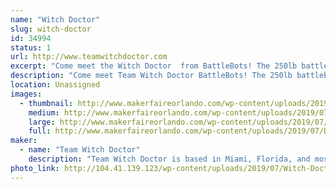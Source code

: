 ```yaml
---
name: "Witch Doctor"
slug: witch-doctor
id: 34994
status: 1
url: http://www.teamwitchdoctor.com
excerpt: "Come meet the Witch Doctor  from BattleBots! The 250lb battlebot will be showing off its battle scars while Andrea, Mike, and Paul will be available for questions throughout the day."
description: "Come meet Team Witch Doctor BattleBots! The 250lb battlebot  will be showing off its battle scars while Andrea, Mike, and Paul will be available for questions throughout the weekend."
location: Unassigned
images:
  - thumbnail: http://www.makerfaireorlando.com/wp-content/uploads/2019/07/BB2019-Jon-C-R-Bennett-_JBP6223-Edit.jpg
    medium: http://www.makerfaireorlando.com/wp-content/uploads/2019/07/BB2019-Jon-C-R-Bennett-_JBP6223-Edit.jpg
    large: http://www.makerfaireorlando.com/wp-content/uploads/2019/07/BB2019-Jon-C-R-Bennett-_JBP6223-Edit.jpg
    full: http://www.makerfaireorlando.com/wp-content/uploads/2019/07/BB2019-Jon-C-R-Bennett-_JBP6223-Edit.jpg
maker:
  - name: "Team Witch Doctor"
    description: "Team Witch Doctor is based in Miami, Florida, and most recently competed in BattleBots on ABC with their multi-bot Witch Doctor and Shaman. The team has been competing combat robots ranging from 150 grams to 250 pounds for the last 10+ years."
photo_link: http://104.41.139.123/wp-content/uploads/2019/07/Witch-Doctor-Team-S2019-1024x683.jpg
---
```

